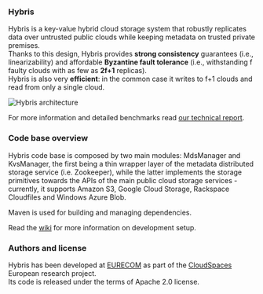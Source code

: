### Hybris

Hybris is a key-value hybrid cloud storage system that robustly replicates data over untrusted public clouds while keeping metadata on trusted private premises.  
Thanks to this design, Hybris provides **strong consistency** guarantees (i.e., linearizability) and affordable **Byzantine fault tolerance** (i.e., withstanding f faulty clouds with as few as **2f+1** replicas).  
Hybris is also very **efficient**: in the common case it writes to f+1 clouds and read from only a single cloud.

![Hybris architecture](https://raw.github.com/pviotti/hybris/master/docs/hybris-architecture.png)

For more information and detailed benchmarks read [our technical report](http://www.eurecom.fr/en/publication/4157).


### Code base overview

Hybris code base is composed by two main modules: MdsManager and KvsManager, 
the first being a thin wrapper layer of the metadata distributed storage service (i.e. Zookeeper),
while the latter implements the storage primitives towards the APIs of the main 
public cloud storage services - currently, it supports Amazon S3, 
Google Cloud Storage, Rackspace Cloudfiles and Windows Azure Blob.  

Maven is used for building and managing dependencies.  

Read the [wiki](https://github.com/pviotti/hybris/wiki/Development-Setup-How-To) for more information on development setup.


### Authors and license

Hybris has been developed at [EURECOM](http://www.eurecom.fr) as part of the [CloudSpaces](http://cloudspaces.eu/) European research project.  
Its code is released under the terms of Apache 2.0 license.

